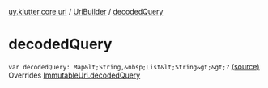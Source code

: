 [uy.klutter.core.uri](../index.md) / [UriBuilder](index.md) / [decodedQuery](.)


# decodedQuery

`var decodedQuery: Map&lt;String,&nbsp;List&lt;String&gt;&gt;?` [(source)](https://github.com/kohesive/klutter/blob/master/core-jdk6/src/main/kotlin/uy/klutter/core/uri/UriBuilder.kt#L142)
Overrides [ImmutableUri.decodedQuery](../-immutable-uri/decoded-query.md)


